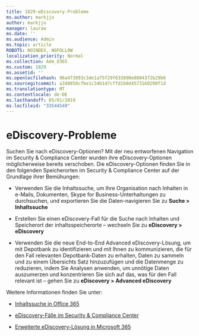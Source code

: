 ```yaml
---
title: 1829-eDiscovery-Probleme
ms.author: markjjo
author: markjjo
manager: lauraw
ms.date: ''
ms.audience: Admin
ms.topic: article
ROBOTS: NOINDEX, NOFOLLOW
localization_priority: Normal
ms.collection: Adm_O365
ms.custom: 1829
ms.assetid: ''
ms.openlocfilehash: 96a473093c3de1a75f29f633890e08043f2b29b6
ms.sourcegitcommit: a340858cfbe1c34b147cffd1b0d4573160200f1d
ms.translationtype: MT
ms.contentlocale: de-DE
ms.lasthandoff: 05/01/2019
ms.locfileid: "33544549"
---
```

# <a name="ediscovery-issues"></a>eDiscovery-Probleme

Suchen Sie nach eDiscovery-Optionen? Mit der neu entworfenen Navigation im Security & Compliance Center wurden ihre eDiscovery-Optionen möglicherweise bereits verschoben.  Die eDiscovery-Optionen finden Sie in den folgenden Speicherorten im Security & Compliance Center auf der Grundlage ihrer Bemühungen:

- Verwenden Sie die Inhaltssuche, um Ihre Organisation nach Inhalten in e-Mails, Dokumenten, Skype for Business-Unterhaltungen zu durchsuchen, und exportieren Sie die Daten-navigieren Sie zu **Suche > Inhaltssuche**

- Erstellen Sie einen eDiscovery-Fall für die Suche nach Inhalten und Speicherort der inhaltsspeicherorte – wechseln Sie zu **eDiscovery > eDiscovery**

- Verwenden Sie die neue End-to-End Advanced eDiscovery-Lösung, um mit Depotbank zu identifizieren und mit Ihnen zu kommunizieren, die für den Fall relevanten Depotbank-Daten zu erhalten, Daten zu sammeln und zu einem Übersichts Satz hinzuzufügen und die Datenmenge zu reduzieren, indem Sie Analysen anwenden, um unnötige Daten auszumerzen und konzentrieren Sie sich auf das, was für den Fall relevant ist – gehen Sie zu **eDiscovery > Advanced eDiscovery**

Weitere Informationen finden Sie unter:

- [Inhaltssuche in Office 365](https://docs.microsoft.com/office365/securitycompliance/content-search)

- [eDiscovery-Fälle im Security & Compliance Center](https://docs.microsoft.com/office365/securitycompliance/ediscovery-cases)

- [Erweiterte eDiscovery-Lösung in Microsoft 365](https://docs.microsoft.com/office365/securitycompliance/compliance20/overview-ediscovery-20)
